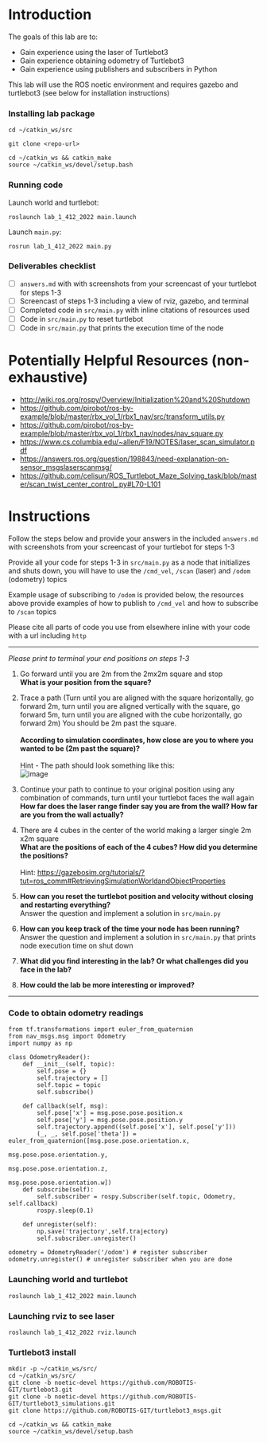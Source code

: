 # Introduction
The goals of this lab are to:
* Gain experience using the laser of Turtlebot3
* Gain experience obtaining odometry of Turtlebot3
* Gain experience using publishers and subscribers in Python

This lab will use the ROS noetic environment and requires gazebo and turtlebot3 (see below for installation instructions)

### Installing lab package
```
cd ~/catkin_ws/src

git clone <repo-url>

cd ~/catkin_ws && catkin_make
source ~/catkin_ws/devel/setup.bash
```

### Running code
Launch world and turtlebot:
```
roslaunch lab_1_412_2022 main.launch
```

Launch `main.py`:
```
rosrun lab_1_412_2022 main.py
```

### Deliverables checklist
- [ ] `answers.md` with with screenshots from your screencast of your turtlebot for steps 1-3
- [ ] Screencast of steps 1-3 including a view of rviz, gazebo, and terminal
- [ ] Completed code in `src/main.py` with inline citations of resources used
- [ ] Code in `src/main.py` to reset turtlebot
- [ ] Code in `src/main.py` that prints the execution time of the node

# Potentially Helpful Resources (non-exhaustive)
* http://wiki.ros.org/rospy/Overview/Initialization%20and%20Shutdown
* https://github.com/pirobot/ros-by-example/blob/master/rbx_vol_1/rbx1_nav/src/transform_utils.py
* https://github.com/pirobot/ros-by-example/blob/master/rbx_vol_1/rbx1_nav/nodes/nav_square.py
* https://www.cs.columbia.edu/~allen/F19/NOTES/laser_scan_simulator.pdf
* https://answers.ros.org/question/198843/need-explanation-on-sensor_msgslaserscanmsg/
* https://github.com/celisun/ROS_Turtlebot_Maze_Solving_task/blob/master/scan_twist_center_control_.py#L70-L101

# Instructions
Follow the steps below and provide your answers in the included `answers.md` with screenshots from your screencast of your turtlebot for steps 1-3

Provide all your code for steps 1-3 in `src/main.py` as a node that initializes and shuts down, you will have to use the `/cmd_vel`, `/scan` (laser) and `/odom` (odometry) topics

Example usage of subscribing to `/odom` is provided below, the resources above provide examples of how to publish to `/cmd_vel` and how to subscribe to `/scan` topics

Please cite all parts of code you use from elsewhere inline with your code with a url including `http`

<hr>

*Please print to terminal your end positions on steps 1-3*

1. Go forward until you are 2m from the 2mx2m square and stop<br>
**What is your position from the square?**

2. Trace a path (Turn until you are aligned with the square horizontally, go forward 2m, turn until you are aligned vertically with the square, go forward 5m, turn until you are aligned with the cube horizontally, go forward 2m)
You should be 2m past the square.<br><br> **According to simulation coordinates, how close are you to where you wanted to be (2m past the square)?**
<br><br>
Hint - The path should look something like this:
<br>![image](https://user-images.githubusercontent.com/9467666/149637976-f5addfaf-0aef-4e5e-b692-89d683d85696.png)

3. Continue your path to continue to your original position using any combination of commands, turn until your turtlebot faces the wall again<br>
**How far does the laser range finder say you are from the wall? How far are you from the wall actually?**<br>

4. There are 4 cubes in the center of the world making a larger single 2m x2m square<br>
**What are the positions of each of the 4 cubes? How did you determine the positions?**<br><br>
Hint: https://gazebosim.org/tutorials/?tut=ros_comm#RetrievingSimulationWorldandObjectProperties

5. **How can you reset the turtlebot position and velocity without closing and restarting everything?**<br> Answer the question and implement a solution in `src/main.py`

6. **How can you keep track of the time your node has been running?**<br> Answer the question and implement a solution in `src/main.py` that prints node execution time on shut down

7. **What did you find interesting in the lab? Or what challenges did you face in the lab?**<br>
8. **How could the lab be more interesting or improved?**<br>
<hr>

### Code to obtain odometry readings
```
from tf.transformations import euler_from_quaternion
from nav_msgs.msg import Odometry
import numpy as np

class OdometryReader():
    def __init__(self, topic):
        self.pose = {}
        self.trajectory = []
        self.topic = topic
        self.subscribe()

    def callback(self, msg):
        self.pose['x'] = msg.pose.pose.position.x
        self.pose['y'] = msg.pose.pose.position.y
        self.trajectory.append((self.pose['x'], self.pose['y']))
        (_, _, self.pose['theta']) = euler_from_quaternion([msg.pose.pose.orientation.x, 
                                                            msg.pose.pose.orientation.y, 
                                                            msg.pose.pose.orientation.z, 
                                                            msg.pose.pose.orientation.w])
    def subscribe(self):
        self.subscriber = rospy.Subscriber(self.topic, Odometry, self.callback)
        rospy.sleep(0.1)

    def unregister(self):
        np.save('trajectory',self.trajectory)
        self.subscriber.unregister()
        
odometry = OdometryReader('/odom') # register subscriber
odometry.unregister() # unregister subscriber when you are done
```
### Launching world and turtlebot
`roslaunch lab_1_412_2022 main.launch`

### Launching rviz to see laser
`roslaunch lab_1_412_2022 rviz.launch`

### Turtlebot3 install
```
mkdir -p ~/catkin_ws/src/
cd ~/catkin_ws/src/
git clone -b noetic-devel https://github.com/ROBOTIS-GIT/turtlebot3.git
git clone -b noetic-devel https://github.com/ROBOTIS-GIT/turtlebot3_simulations.git
git clone https://github.com/ROBOTIS-GIT/turtlebot3_msgs.git

cd ~/catkin_ws && catkin_make
source ~/catkin_ws/devel/setup.bash
```
